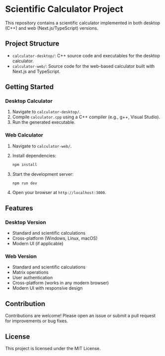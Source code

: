 # Scientific Calculator Project

This repository contains a scientific calculator implemented in both desktop (C++) and web (Next.js/TypeScript) versions.

## Project Structure

- `calculator-desktop/`: C++ source code and executables for the desktop calculator.
- `calculator-web/`: Source code for the web-based calculator built with Next.js and TypeScript.

## Getting Started

### Desktop Calculator

1. Navigate to `calculator-desktop/`.
2. Compile `calculator.cpp` using a C++ compiler (e.g., g++, Visual Studio).
3. Run the generated executable.

### Web Calculator

1. Navigate to `calculator-web/`.
2. Install dependencies:

   ```powershell
   npm install
   ```

3. Start the development server:

   ```powershell
   npm run dev
   ```

4. Open your browser at `http://localhost:3000`.

## Features

### Desktop Version

- Standard and scientific calculations
- Cross-platform (Windows, Linux, macOS)
- Modern UI (if applicable)

### Web Version

- Standard and scientific calculations
- Matrix operations
- User authentication
- Cross-platform (works in any modern browser)
- Modern UI with responsive design

## Contribution

Contributions are welcome! Please open an issue or submit a pull request for improvements or bug fixes.

## License

This project is licensed under the MIT License.
